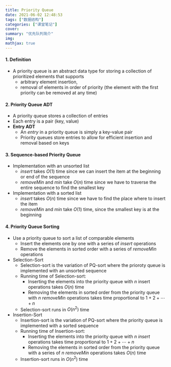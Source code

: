 ```yaml
---
title: Priority Queue
date: 2021-06-02 12:48:53
tags: ["数据结构"]
categories: ["课堂笔记"]
cover:
summary: "优先队列简介"
img:
mathjax: true
---
```


#### 1. Definition

* A priority queue is an abstract data type for storing a collection of prioritized elements that supports
  * arbitrary element insertion,
  * removal of elements in order of priority (the element with the first priority can be removed at any time)

#### 2. Priority Queue ADT

* A priority queue stores a collection of entries
* Each entry is a pair (key, value)
* **Entry ADT**
  * An *entry* in a priority queue is simply a key-value pair
  * Priority queues store entries to allow for efficient insertion and removal based on keys

#### 3. Sequence-based Priority Queue

* Implementation with an unsorted list
  * *insert* takes $O(1)$ time since we can insert the item at the beginning or end of the sequence
  * *removeMin* and *min* take $O(n)$ time since we have to traverse the entire sequence to find the smallest key
* Implementation with a sorted list
  * *insert* takes $O(n)$ time since we have to find the place where to insert the item
  * *removeMin* and *min* take $O(1)$ time, since the smallest key is at the beginning

#### 4. Priority Queue Sorting

* Use a priority queue to sort a list of comparable elements
  * Insert the elements one by one with a series of *insert* operations
  * Remove the elements in sorted order with a series of *removeMin* operations
* Selection-Sort
  * Selection-sort is the variation of PQ-sort where the prioroty queue is implemented with an unsorted sequence
  * Running time of Selection-sort:
    * Inserting the elements into the priority queue with $n$ insert operations takes $O(n)$ time
    * Removing the elements in sorted order from the priority queue with $n$ *removeMin* operations takes time proportional to $1+2+\cdots + n$
  * Selection-sort runs in $O(n^2)$ time
* Insertion-Sort
  * Insertion-sort is the variation of PQ-sort where the priority queue is implemented with a sorted sequence
  * Running time of Insertion-sort:
    * Inserting the elements into the priority queue with $n$ *insert* operations takes time proportional to $1+2+\cdots +n$
    * Removing the elements in sorted order from the priority queue with a series of $n$ *removeMin* operations takes $O(n)$ time
  * Insertion-sort runs in $O(n^2)$ time

